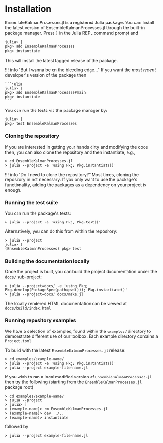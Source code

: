 # Installation

EnsembleKalmanProcesses.jl is a registered Julia package. You can install the latest version
of EnsembleKalmanProcesses.jl through the built-in package manager. Press `]` in the Julia REPL
command prompt and

```julia
julia> ]
pkg> add EnsembleKalmanProcesses
pkg> instantiate
```

This will install the latest tagged release of the package.

!!! info "But I wanna be on the bleeding edge..."
    If you want the *most recent* developer's version of the package then
    
    ```julia
    julia> ]
    pkg> add EnsembleKalmanProcesses#main
    pkg> instantiate
    ```
    
You can run the tests via the package manager by:

```julia
julia> ]
pkg> test EnsembleKalmanProcesses
```

### Cloning the repository

If you are interested in getting your hands dirty and modifying the code then, you can also
clone the repository and then instantiate, e.g.,

```
> cd EnsembleKalmanProcesses.jl
> julia --project -e 'using Pkg; Pkg.instantiate()'
```

!!! info "Do I need to clone the repository?"
    Most times, cloning the repository in not necessary. If you only want to use the package's
    functionality, adding the packages as a dependency on your project is enough.

### Running the test suite

You can run the package's tests:

```
> julia --project -e 'using Pkg; Pkg.test()'
```
Alternatively, you can do this from within the repository:
```
> julia --project
julia> ]
(EnsembleKalmanProcesses) pkg> test
```

### Building the documentation locally

Once the project is built, you can build the project documentation under the `docs/` sub-project:

```
> julia --project=docs/ -e 'using Pkg; Pkg.develop(PackageSpec(path=pwd())); Pkg.instantiate()'
> julia --project=docs/ docs/make.jl
```

The locally rendered HTML documentation can be viewed at `docs/build/index.html`

### Running repository examples

We have a selection of examples, found within the `examples/` directory to demonstrate different use of our toolbox.
Each example directory contains a `Project.toml`

To build with the latest `EnsembleKalmanProcesses.jl` release:
```
> cd examples/example-name/
> julia --project -e 'using Pkg; Pkg.instantiate()'
> julia --project example-file-name.jl
```
If you wish to run a local modified version of `EnsembleKalmanProcesses.jl` then try the following (starting from the `EnsembleKalmanProcesses.jl` package root)
```
> cd examples/example-name/
> julia --project 
> julia> ]
> (example-name)> rm EnsembleKalmanProcesses.jl
> (example-name)> dev ../..
> (example-name)> instantiate
```
followed by
```
> julia --project example-file-name.jl
```
